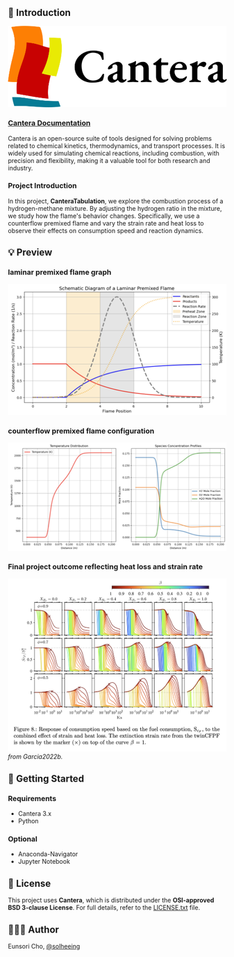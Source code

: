 ## 📍 Introduction
![logo](img/logo.png)

### [Cantera Documentation](https://cantera.org/documentation/index.html)

Cantera is an open-source suite of tools designed for solving problems related to chemical kinetics, thermodynamics, and transport processes.
It is widely used for simulating chemical reactions, including combustion, with precision and flexibility, making it a valuable tool for both research and industry.

### Project Introduction
In this project, **CanteraTabulation**, we explore the combustion process of a hydrogen-methane mixture.
By adjusting the hydrogen ratio in the mixture, we study how the flame's behavior changes.
Specifically, we use a counterflow premixed flame and vary the strain rate and heat loss to observe their effects on consumption speed and reaction dynamics.

## 💡 Preview

### laminar premixed flame graph
![laminar](img/laminar.png)

### counterflow premixed flame configuration
![counterflow](img/counterflow.png)

### Final project outcome reflecting heat loss and strain rate
![graph](img/CFPF-b.png)
*from Garcia2022b.*

## 🎯 Getting Started
### Requirements
- Cantera 3.x
- Python

### Optional
- Anaconda-Navigator
- Jupyter Notebook

## 📝 License
This project uses **Cantera**, which is distributed under the **OSI-approved BSD 3-clause License**.
For full details, refer to the [LICENSE.txt](LICENSE.txt) file.

## 👩🏻‍💻 Author
Eunsori Cho, [@solheeing](https://github.com/solheeing)
